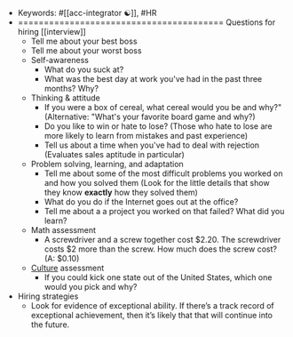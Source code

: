 - Keywords: #[[acc-integrator ☯️]], #HR
- ========================================
Questions for hiring [[interview]]
    - Tell me about your best boss
    - Tell me about your worst boss
    - Self-awareness
        - What do you suck at?
        - What was the best day at work you've had in the past three months? Why?
    - Thinking & attitude
        - If you were a box of cereal, what cereal would you be and why?" (Alternative: "What's your favorite board game and why?)
        - Do you like to win or hate to lose? (Those who hate to lose are more likely to learn from mistakes and past experience)
        - Tell us about a time when you've had to deal with rejection (Evaluates sales aptitude in particular)
    - Problem solving, learning, and adaptation
        - Tell me about some of the most difficult problems you worked on and how you solved them (Look for the little details that show they know __exactly__ how they solved them)
        - What do you do if the Internet goes out at the office?
        - Tell me about a a project you worked on that failed? What did you learn?
    - Math assessment
        - A screwdriver and a screw together cost $2.20. The screwdriver costs $2 more than the screw. How much does the screw cost? (A: $0.10)
    - [Culture](culture) assessment
        - If you could kick one state out of the United States, which one would you pick and why?
- Hiring strategies
    - Look for evidence of exceptional ability. If there’s a track record of exceptional achievement, then it’s likely that that will continue into the future.
